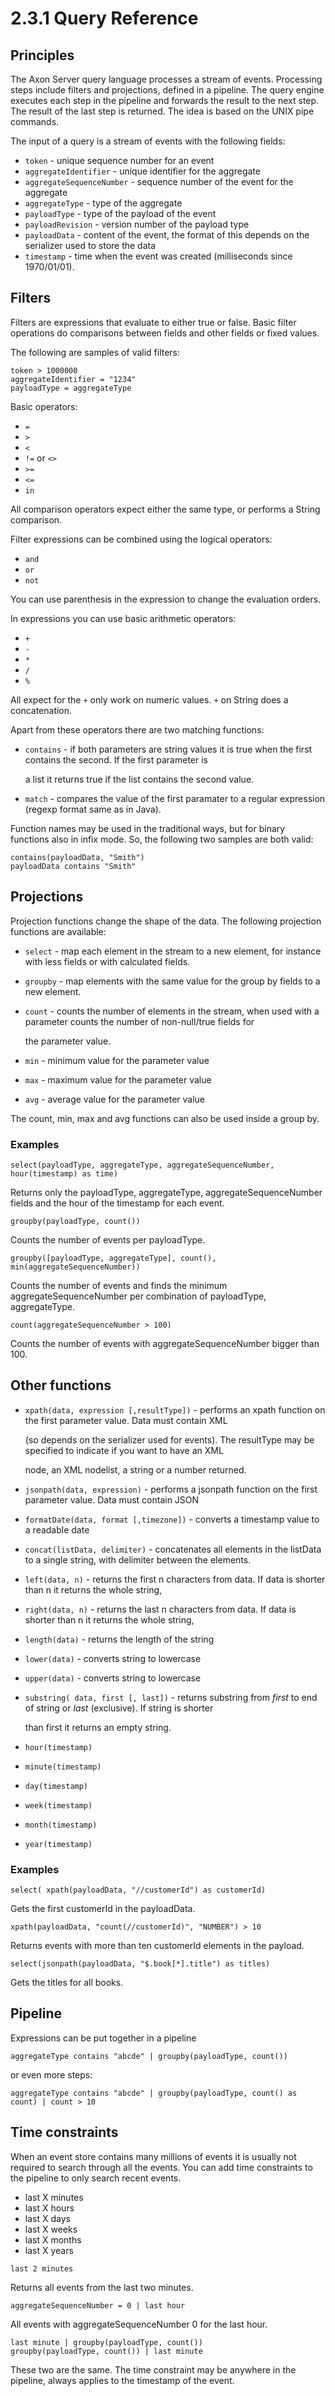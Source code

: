 # 2.3.1 Query Reference

## Principles

The Axon Server query language processes a stream of events. Processing steps include filters and projections, defined in a pipeline. The query engine executes each step in the pipeline and forwards the result to the next step. The result of the last step is returned. The idea is based on the UNIX pipe commands.

The input of a query is a stream of events with the following fields:

* `token` - unique sequence number for an event
* `aggregateIdentifier` - unique identifier for the aggregate
* `aggregateSequenceNumber` - sequence number of the event for the aggregate
* `aggregateType` - type of the aggregate
* `payloadType` - type of the payload of the event
* `payloadRevision` - version number of the payload type
* `payloadData` - content of the event, the format of this depends on the serializer used to store the data
* `timestamp` - time when the event was created \(milliseconds since 1970/01/01\).

## Filters

Filters are expressions that evaluate to either true or false. Basic filter operations do comparisons between fields and other fields or fixed values.

The following are samples of valid filters:

```text
token > 1000000
aggregateIdentifier = "1234"
payloadType = aggregateType
```

Basic operators:

* `=`
* `>`
* `<`
* `!=` or `<>`
* `>=`
* `<=`
* `in`

All comparison operators expect either the same type, or performs a String comparison.

Filter expressions can be combined using the logical operators:

* `and`
* `or`
* `not`

You can use parenthesis in the expression to change the evaluation orders.

In expressions you can use basic arithmetic operators:

* `+`
* `-`
* `*`
* `/`
* `%`

All expect for the `+` only work on numeric values. `+` on String does a concatenation.

Apart from these operators there are two matching functions:

* `contains` - if both parameters are string values it is true when the first contains the second. If the first parameter is

  a list it returns true if the list contains the second value.

* `match` - compares the value of the first paramater to a regular expression \(regexp format same as in Java\).

Function names may be used in the traditional ways, but for binary functions also in infix mode. So, the following two samples are both valid:

```text
contains(payloadData, "Smith")
payloadData contains "Smith"
```

## Projections

Projection functions change the shape of the data. The following projection functions are available:

* `select` - map each element in the stream to a new element, for instance with less fields or with calculated fields.
* `groupby` - map elements with the same value for the group by fields to a new element.
* `count` - counts the number of elements in the stream, when used with a parameter counts the number of non-null/true fields for

  the parameter value.

* `min` - minimum value for the parameter value
* `max` - maximum value for the parameter value
* `avg` - average value for the parameter value

The count, min, max and avg functions can also be used inside a group by.

### Examples

```text
select(payloadType, aggregateType, aggregateSequenceNumber, hour(timestamp) as time)
```

Returns only the payloadType, aggregateType, aggregateSequenceNumber fields and the hour of the timestamp for each event.

```text
groupby(payloadType, count())
```

Counts the number of events per payloadType.

```text
groupby([payloadType, aggregateType], count(), min(aggregateSequenceNumber))
```

Counts the number of events and finds the minimum aggregateSequenceNumber per combination of payloadType, aggregateType.

```text
count(aggregateSequenceNumber > 100)
```

Counts the number of events with aggregateSequenceNumber bigger than 100.

## Other functions

* `xpath(data, expression [,resultType])` - performs an xpath function on the first parameter value. Data must contain XML

  \(so depends on the serializer used for events\). The resultType may be specified to indicate if you want to have an XML

  node, an XML nodelist, a string or a number returned.

* `jsonpath(data, expression)` - performs a jsonpath function on the first parameter value. Data must contain JSON
* `formatDate(data, format [,timezone])` - converts a timestamp value to a readable date
* `concat(listData, delimiter)` - concatenates all elements in the listData to a single string, with delimiter between the elements.
* `left(data, n)` - returns the first n characters from data. If data is shorter than n it returns the whole string,
* `right(data, n)` - returns the last n characters from data. If data is shorter than n it returns the whole string,
* `length(data)` - returns the length of the string
* `lower(data)` - converts string to lowercase
* `upper(data)`  - converts string to lowercase
* `substring( data, first [, last])` - returns substring from _first_ to end of string or _last_ \(exclusive\). If string is shorter

  than first it returns an empty string.

* `hour(timestamp)`
* `minute(timestamp)`
* `day(timestamp)`
* `week(timestamp)`
* `month(timestamp)`
* `year(timestamp)`

### Examples

```text
select( xpath(payloadData, "//customerId") as customerId)
```

Gets the first customerId in the payloadData.

```text
xpath(payloadData, "count(//customerId)", "NUMBER") > 10
```

Returns events with more than ten customerId elements in the payload.

```text
select(jsonpath(payloadData, "$.book[*].title") as titles)
```

Gets the titles for all books.

## Pipeline

Expressions can be put together in a pipeline

```text
aggregateType contains "abcde" | groupby(payloadType, count())
```

or even more steps:

```text
aggregateType contains "abcde" | groupby(payloadType, count() as count) | count > 10
```

## Time constraints

When an event store contains many millions of events it is usually not required to search through all the events. You can add time constraints to the pipeline to only search recent events.

* last X minutes
* last X hours
* last X days
* last X weeks
* last X months
* last X years

```text
last 2 minutes
```

Returns all events from the last two minutes.

```text
aggregateSequenceNumber = 0 | last hour
```

All events with aggregateSequenceNumber 0 for the last hour.

```text
last minute | groupby(payloadType, count())
groupby(payloadType, count()) | last minute
```

These two are the same. The time constraint may be anywhere in the pipeline, always applies to the timestamp of the event.

